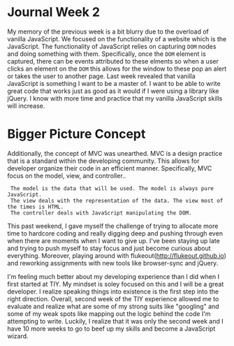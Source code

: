 Journal Week 2 
===============

 
 My memory of the previous week is a bit blurry due to the overload of vanilla JavaScript. We focused on the functionality of a website which is the JavaScript. The functionality of JavaScript relies on capturing `DOM` nodes and doing something with them. Specifically, once the `DOM` element is captured, there can be events attributed to these elments so when a user clicks an element on the `DOM` this allows for the window to these pop an alert or takes the user to another page. Last week revealed that vanilla JavaScript is something I want to be a master of. I want to be able to write great code that works just as good as it would if I were using a library like jQuery. I know with more time and practice that my vanilla JavaScript skills will increase.
 
Bigger Picture Concept
======================

 Additionally, the concept of MVC was unearthed. MVC is a design practice that is a standard within the developing community. This allows for developer organize their code in an efficient manner. Specifically, MVC focus on the model, view, and controller..
 
     The model is the data that will be used. The model is always pure JavaScript. 
     The view deals with the representation of the data. The view most of the times is HTML.
     The controller deals with JavaScript manipulating the DOM.
     

This past weekend, I gave myself the challenge of trying to allocate more time to hardcore coding and really digging deep and pushing through even when there are moments when I want to give up. I've been staying up late and trying to push myself to stay focus and just become curious about everything. Moreover, playing around with flukeout(http://flukeout.github.io) and reworking assignments with new tools like browser-sync and jQuery. 


I'm feeling much better about my developing experience than I did when I first started at TIY. My mindset is soley focused on this and I will be a great developer. I realize speaking things into existence is the first step into the right direction. Overall, second week of the TIY experience allowed me to evaluate and realize what are some of my strong suits like "googling" and some of my weak spots like mapping out the logic behind the code I'm attempting to write. Luckily, I realize that it was only the second week and I have 10 more weeks to go to beef up my skills and become a JavaScript wizard.
